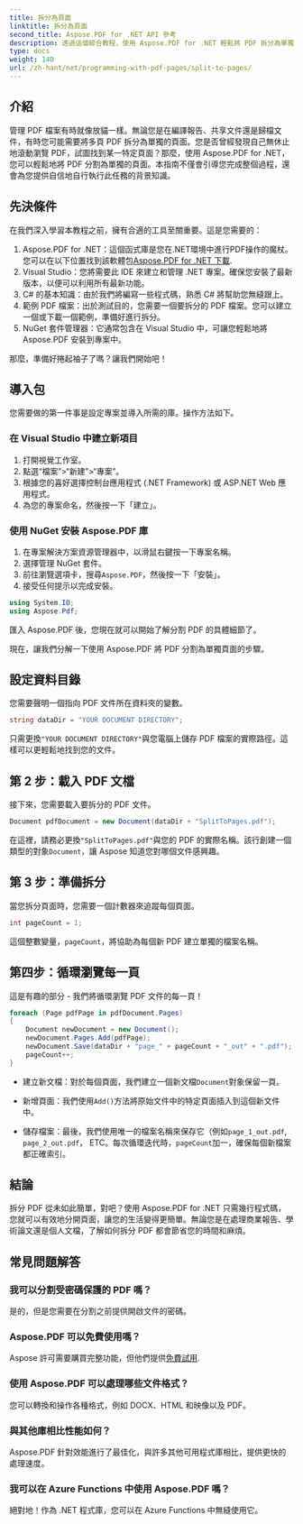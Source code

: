 ```yaml
---
title: 拆分為頁面
linktitle: 拆分為頁面
second_title: Aspose.PDF for .NET API 參考
description: 透過這個綜合教程，使用 Aspose.PDF for .NET 輕鬆將 PDF 拆分為單獨的頁面。包括逐步指南。
type: docs
weight: 140
url: /zh-hant/net/programming-with-pdf-pages/split-to-pages/
---
```

## 介紹

管理 PDF 檔案有時就像放貓一樣。無論您是在編譯報告、共享文件還是歸檔文件，有時您可能需要將多頁 PDF 拆分為單獨的頁面。您是否曾經發現自己無休止地滾動瀏覽 PDF，試圖找到某一特定頁面？那麼，使用 Aspose.PDF for .NET，您可以輕鬆地將 PDF 分割為單獨的頁面。本指南不僅會引導您完成整個過程，還會為您提供自信地自行執行此任務的背景知識。

## 先決條件

在我們深入學習本教程之前，擁有合適的工具至關重要。這是您需要的：

1. Aspose.PDF for .NET：這個函式庫是您在.NET環境中進行PDF操作的魔杖。您可以在以下位置找到該軟體包[Aspose.PDF for .NET 下載](https://releases.aspose.com/pdf/net/).
2. Visual Studio：您將需要此 IDE 來建立和管理 .NET 專案。確保您安裝了最新版本，以便可以利用所有最新功能。
3. C# 的基本知識：由於我們將編寫一些程式碼，熟悉 C# 將幫助您無縫跟上。
4. 範例 PDF 檔案：出於測試目的，您需要一個要拆分的 PDF 檔案。您可以建立一個或下載一個範例，準備好進行拆分。
5. NuGet 套件管理器：它通常包含在 Visual Studio 中，可讓您輕鬆地將 Aspose.PDF 安裝到專案中。

那麼，準備好捲起袖子了嗎？讓我們開始吧！

## 導入包

您需要做的第一件事是設定專案並導入所需的庫。操作方法如下。

### 在 Visual Studio 中建立新項目

1. 打開視覺工作室。
2. 點選“檔案”>“新建”>“專案”。
3. 根據您的喜好選擇控制台應用程式 (.NET Framework) 或 ASP.NET Web 應用程式。
4. 為您的專案命名，然後按一下「建立」。

### 使用 NuGet 安裝 Aspose.PDF 庫

1. 在專案解決方案資源管理器中，以滑鼠右鍵按一下專案名稱。
2. 選擇管理 NuGet 套件。
3. 前往瀏覽選項卡，搜尋`Aspose.PDF`，然後按一下「安裝」。
4. 接受任何提示以完成安裝。

```csharp
using System.IO;
using Aspose.Pdf;
```

匯入 Aspose.PDF 後，您現在就可以開始了解分割 PDF 的具體細節了。

現在，讓我們分解一下使用 Aspose.PDF 將 PDF 分割為單獨頁面的步驟。

## 設定資料目錄

您需要聲明一個指向 PDF 文件所在資料夾的變數。

```csharp
string dataDir = "YOUR DOCUMENT DIRECTORY";
```

只需更換`"YOUR DOCUMENT DIRECTORY"`與您電腦上儲存 PDF 檔案的實際路徑。這樣可以更輕鬆地找到您的文件。

## 第 2 步：載入 PDF 文檔

接下來，您需要載入要拆分的 PDF 文件。

```csharp
Document pdfDocument = new Document(dataDir + "SplitToPages.pdf");
```

在這裡，請務必更換`"SplitToPages.pdf"`與您的 PDF 的實際名稱。該行創建一個類型的對象`Document`，讓 Aspose 知道您對哪個文件感興趣。

## 第 3 步：準備拆分

當您拆分頁面時，您需要一個計數器來追蹤每個頁面。 

```csharp
int pageCount = 1;
```

這個整數變量，`pageCount`，將協助為每個新 PDF 建立單獨的檔案名稱。

## 第四步：循環瀏覽每一頁

這是有趣的部分 - 我們將循環瀏覽 PDF 文件的每一頁！

```csharp
foreach (Page pdfPage in pdfDocument.Pages)
{
    Document newDocument = new Document();
    newDocument.Pages.Add(pdfPage);
    newDocument.Save(dataDir + "page_" + pageCount + "_out" + ".pdf");
    pageCount++;
}
```

- 建立新文檔：對於每個頁面，我們建立一個新文檔`Document`對象保留一頁。
  
- 新增頁面：我們使用`Add()`方法將原始文件中的特定頁面插入到這個新文件中。

- 儲存檔案：最後，我們使用唯一的檔案名稱來保存它（例如`page_1_out.pdf`, `page_2_out.pdf`， ETC。每次循環迭代時，`pageCount`加一，確保每個新檔案都正確索引。 

## 結論

拆分 PDF 從未如此簡單，對吧？使用 Aspose.PDF for .NET 只需幾行程式碼，您就可以有效地分開頁面，讓您的生活變得更簡單。無論您是在處理商業報告、學術論文還是個人文檔，了解如何拆分 PDF 都會節省您的時間和麻煩。

## 常見問題解答

### 我可以分割受密碼保護的 PDF 嗎？
是的，但是您需要在分割之前提供開啟文件的密碼。

### Aspose.PDF 可以免費使用嗎？
 Aspose 許可需要購買完整功能，但他們提供[免費試用](https://releases.aspose.com/).

### 使用 Aspose.PDF 可以處理哪些文件格式？
您可以轉換和操作各種格式，例如 DOCX、HTML 和映像以及 PDF。

### 與其他庫相比性能如何？
Aspose.PDF 針對效能進行了最佳化，與許多其他可用程式庫相比，提供更快的處理速度。

### 我可以在 Azure Functions 中使用 Aspose.PDF 嗎？
絕對地！作為 .NET 程式庫，您可以在 Azure Functions 中無縫使用它。